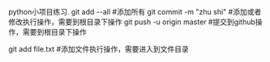 python小项目练习.
git add --all  				#添加所有
git commit -m "zhu shi"     #添加或者修改执行操作，需要到根目录下操作
git push -u origin master   #提交到github操作，需要到根目录下操作

git add file.txt            #添加文件执行操作，需要进入到文件目录

